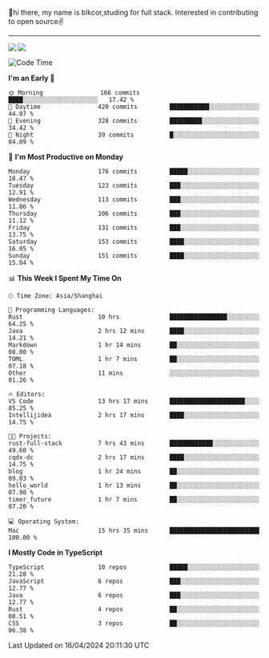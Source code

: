 👋hi there, my name is blkcor,studing for full stack.
Interested in contributing to open source✌️

<hr/>

![](https://github-readme-stats.vercel.app/api?username=blkcor)
<a href="https://github.com/blkcor/github-readme-stats">
    <img align="left" src="https://github-readme-stats.vercel.app/api/top-langs/?username=blkcor&hide=jupyter%20notebook,shaderlab,tex,c%23&langs_count=9" />
</a>


<!--START_SECTION:waka-->
![Code Time](http://img.shields.io/badge/Code%20Time-1%2C032%20hrs%2020%20mins-blue)

**I'm an Early 🐤** 

```text
🌞 Morning                166 commits         ████░░░░░░░░░░░░░░░░░░░░░   17.42 % 
🌆 Daytime                420 commits         ███████████░░░░░░░░░░░░░░   44.07 % 
🌃 Evening                328 commits         █████████░░░░░░░░░░░░░░░░   34.42 % 
🌙 Night                  39 commits          █░░░░░░░░░░░░░░░░░░░░░░░░   04.09 % 
```
📅 **I'm Most Productive on Monday** 

```text
Monday                   176 commits         █████░░░░░░░░░░░░░░░░░░░░   18.47 % 
Tuesday                  123 commits         ███░░░░░░░░░░░░░░░░░░░░░░   12.91 % 
Wednesday                113 commits         ███░░░░░░░░░░░░░░░░░░░░░░   11.86 % 
Thursday                 106 commits         ███░░░░░░░░░░░░░░░░░░░░░░   11.12 % 
Friday                   131 commits         ███░░░░░░░░░░░░░░░░░░░░░░   13.75 % 
Saturday                 153 commits         ████░░░░░░░░░░░░░░░░░░░░░   16.05 % 
Sunday                   151 commits         ████░░░░░░░░░░░░░░░░░░░░░   15.84 % 
```


📊 **This Week I Spent My Time On** 

```text
🕑︎ Time Zone: Asia/Shanghai

💬 Programming Languages: 
Rust                     10 hrs              ████████████████░░░░░░░░░   64.25 % 
Java                     2 hrs 12 mins       ████░░░░░░░░░░░░░░░░░░░░░   14.21 % 
Markdown                 1 hr 14 mins        ██░░░░░░░░░░░░░░░░░░░░░░░   08.00 % 
TOML                     1 hr 7 mins         ██░░░░░░░░░░░░░░░░░░░░░░░   07.18 % 
Other                    11 mins             ░░░░░░░░░░░░░░░░░░░░░░░░░   01.26 % 

🔥 Editors: 
VS Code                  13 hrs 17 mins      █████████████████████░░░░   85.25 % 
Intellijidea             2 hrs 17 mins       ████░░░░░░░░░░░░░░░░░░░░░   14.75 % 

🐱‍💻 Projects: 
rust-full-stack          7 hrs 43 mins       ████████████░░░░░░░░░░░░░   49.60 % 
cqdx-dc                  2 hrs 17 mins       ████░░░░░░░░░░░░░░░░░░░░░   14.75 % 
blog                     1 hr 24 mins        ██░░░░░░░░░░░░░░░░░░░░░░░   09.03 % 
hello_world              1 hr 13 mins        ██░░░░░░░░░░░░░░░░░░░░░░░   07.90 % 
timer_future             1 hr 7 mins         ██░░░░░░░░░░░░░░░░░░░░░░░   07.20 % 

💻 Operating System: 
Mac                      15 hrs 35 mins      █████████████████████████   100.00 % 
```

**I Mostly Code in TypeScript** 

```text
TypeScript               10 repos            █████░░░░░░░░░░░░░░░░░░░░   21.28 % 
JavaScript               6 repos             ███░░░░░░░░░░░░░░░░░░░░░░   12.77 % 
Java                     6 repos             ███░░░░░░░░░░░░░░░░░░░░░░   12.77 % 
Rust                     4 repos             ██░░░░░░░░░░░░░░░░░░░░░░░   08.51 % 
CSS                      3 repos             ██░░░░░░░░░░░░░░░░░░░░░░░   06.38 % 
```




 Last Updated on 16/04/2024 20:11:30 UTC
<!--END_SECTION:waka-->


